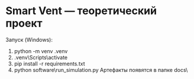 # Smart Vent — теоретический проект
Запуск (Windows):
1) python -m venv .venv
2) .venv\Scripts\activate
3) pip install -r requirements.txt
4) python software\run_simulation.py
Артефакты появятся в папке docs\
